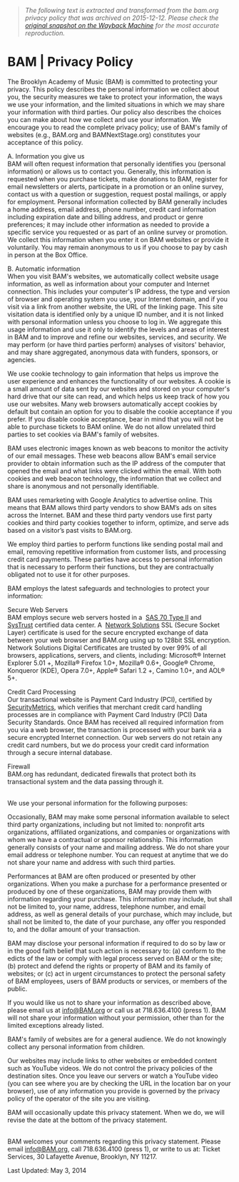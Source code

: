> *The following text is extracted and transformed from the bam.org privacy policy that was archived on 2015-12-12. Please check the [original snapshot on the Wayback Machine](https://web.archive.org/web/20151212162905id_/http%3A//www.bam.org/about/privacy-policy) for the most accurate reproduction.*

# BAM | Privacy Policy

  
The Brooklyn Academy of Music (BAM) is committed to protecting your privacy. This policy describes the personal information we collect about you, the security measures we take to protect your information, the ways we use your information, and the limited situations in which we may share your information with third parties. Our policy also describes the choices you can make about how we collect and use your information. We encourage you to read the complete privacy policy; use of BAM's family of websites (e.g., BAM.org and BAMNextStage.org) constitutes your acceptance of this policy. 

  
A. Information you give us  
BAM will often request information that personally identifies you (personal information) or allows us to contact you. Generally, this information is requested when you purchase tickets, make donations to BAM, register for email newsletters or alerts, participate in a promotion or an online survey, contact us with a question or suggestion, request postal mailings, or apply for employment. Personal information collected by BAM generally includes a home address, email address, phone number, credit card information including expiration date and billing address, and product or genre preferences; it may include other information as needed to provide a specific service you requested or as part of an online survey or promotion. We collect this information when you enter it on BAM websites or provide it voluntarily. You may remain anonymous to us if you choose to pay by cash in person at the Box Office.

B. Automatic information  
When you visit BAM's websites, we automatically collect website usage information, as well as information about your computer and Internet connection. This includes your computer's IP address, the type and version of browser and operating system you use, your Internet domain, and if you visit via a link from another website, the URL of the linking page. This site visitation data is identified only by a unique ID number, and it is not linked with personal information unless you choose to log in. We aggregate this usage information and use it only to identify the levels and areas of interest in BAM and to improve and refine our websites, services, and security. We may perform (or have third parties perform) analyses of visitors' behavior, and may share aggregated, anonymous data with funders, sponsors, or agencies.

We use cookie technology to gain information that helps us improve the user experience and enhances the functionality of our websites. A cookie is a small amount of data sent by our websites and stored on your computer's hard drive that our site can read, and which helps us keep track of how you use our websites. Many web browsers automatically accept cookies by default but contain an option for you to disable the cookie acceptance if you prefer. If you disable cookie acceptance, bear in mind that you will not be able to purchase tickets to BAM online. We do not allow unrelated third parties to set cookies via BAM's family of websites.

BAM uses electronic images known as web beacons to monitor the activity of our email messages. These web beacons allow BAM's email service provider to obtain information such as the IP address of the computer that opened the email and what links were clicked within the email. With both cookies and web beacon technology, the information that we collect and share is anonymous and not personally identifiable. 

BAM uses remarketing with Google Analytics to advertise online. This means that BAM allows third party vendors to show BAM’s ads on sites across the Internet. BAM and these third party vendors use first party cookies and third party cookies together to inform, optimize, and serve ads based on a visitor’s past visits to BAM.org.

We employ third parties to perform functions like sending postal mail and email, removing repetitive information from customer lists, and processing credit card payments. These parties have access to personal information that is necessary to perform their functions, but they are contractually obligated not to use it for other purposes. 

  
BAM employs the latest safeguards and technologies to protect your information:

Secure Web Servers  
BAM employs secure web servers hosted in a  [SAS 70 Type II](http://sas70.com/sas70_overview.html) and  [SysTrust](https://cert.webtrust.org/ntta_systrust.html) certified data center. A  [Network Solutions](http://www.networksolutions.com/SSL-certificates/index.jsp) SSL (Secure Socket Layer) certificate is used for the secure encrypted exchange of data between your web browser and BAM.org using up to 128bit SSL encryption. Network Solutions Digital Certificates are trusted by over 99% of all browsers, applications, servers, and clients, including: Microsoft® Internet Explorer 5.01 +, Mozilla® Firefox 1.0+, Mozilla® 0.6+, Google® Chrome, Konqueror (KDE), Opera 7.0+, Apple® Safari 1.2 +, Camino 1.0+, and AOL® 5+. 

Credit Card Processing  
Our transactional website is Payment Card Industry (PCI), certified by  [SecurityMetrics](https://www.securitymetrics.com/sitecertinfo.adp), which verifies that merchant credit card handling processes are in compliance with Payment Card Industry (PCI) Data Security Standards. Once BAM has received all required information from you via a web browser, the transaction is processed with your bank via a secure encrypted Internet connection. Our web servers do not retain any credit card numbers, but we do process your credit card information through a secure internal database. 

Firewall  
BAM.org has redundant, dedicated firewalls that protect both its transactional system and the data passing through it.

   
We use your personal information for the following purposes: 

Occasionally, BAM may make some personal information available to select third party organizations, including but not limited to: nonprofit arts organizations, affiliated organizations, and companies or organizations with whom we have a contractual or sponsor relationship. This information generally consists of your name and mailing address. We do not share your email address or telephone number. You can request at anytime that we do not share your name and address with such third parties. 

Performances at BAM are often produced or presented by other organizations. When you make a purchase for a performance presented or produced by one of these organizations, BAM may provide them with information regarding your purchase. This information may include, but shall not be limited to, your name, address, telephone number, and email address, as well as general details of your purchase, which may include, but shall not be limited to, the date of your purchase, any offer you responded to, and the dollar amount of your transaction. 

BAM may disclose your personal information if required to do so by law or in the good faith belief that such action is necessary to: (a) conform to the edicts of the law or comply with legal process served on BAM or the site; (b) protect and defend the rights or property of BAM and its family of websites; or (c) act in urgent circumstances to protect the personal safety of BAM employees, users of BAM products or services, or members of the public. 

  
If you would like us not to share your information as described above, please email us at info@BAM.org or call us at 718.636.4100 (press 1). BAM will not share your information without your permission, other than for the limited exceptions already listed. 

  
BAM's family of websites are for a general audience. We do not knowingly collect any personal information from children. 

  
Our websites may include links to other websites or embedded content such as YouTube videos. We do not control the privacy policies of the destination sites. Once you leave our servers or watch a YouTube video (you can see where you are by checking the URL in the location bar on your browser), use of any information you provide is governed by the privacy policy of the operator of the site you are visiting. 

  
BAM will occasionally update this privacy statement. When we do, we will revise the date at the bottom of the privacy statement. 

   
BAM welcomes your comments regarding this privacy statement. Please email info@BAM.org, call 718.636.4100 (press 1), or write to us at: Ticket Services, 30 Lafayette Avenue, Brooklyn, NY 11217. 

Last Updated: May 3, 2014
